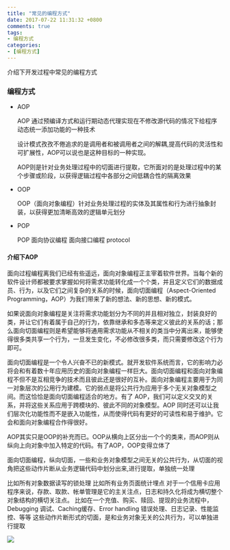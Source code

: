```yaml
---
title: "常见的编程方式"
date: 2017-07-22 11:31:32 +0800
comments: true
tags:
- 编程方式
categories:
- [编程方式]
---
```


介绍下开发过程中常见的编程方式

<!-- more -->

### 编程方式

* AOP 
	
	AOP 通过预编译方式和运行期动态代理实现在不修改源代码的情况下给程序动态统一添加功能的一种技术
	
	设计模式孜孜不倦追求的是调用者和被调用者之间的解耦,提高代码的灵活性和可扩展性，AOP可以说也是这种目标的一种实现。

	AOP则是针对业务处理过程中的切面进行提取，它所面对的是处理过程中的某个步骤或阶段，以获得逻辑过程中各部分之间低耦合性的隔离效果
	
* OOP 
	
	OOP（面向对象编程）针对业务处理过程的实体及其属性和行为进行抽象封装，以获得更加清晰高效的逻辑单元划分


* POP

	POP  面向协议编程  面向接口编程 protocol

#### 介绍下AOP

面向过程编程离我们已经有些遥远，面向对象编程正主宰着软件世界。当每个新的软件设计师都被要求掌握如何将需求功能转化成一个个类，并且定义它们的数据成员、行为，以及它们之间复杂的关系的时候，面向切面编程（Aspect-Oriented Programming，AOP）为我们带来了新的想法、新的思想、新的模式。

如果说面向对象编程是关注将需求功能划分为不同的并且相对独立，封装良好的类，并让它们有着属于自己的行为，依靠继承和多态等来定义彼此的关系的话；那么面向切面编程则是希望能够将通用需求功能从不相关的类当中分离出来，能够使得很多类共享一个行为，一旦发生变化，不必修改很多类，而只需要修改这个行为即可。

面向切面编程是一个令人兴奋不已的新模式。就开发软件系统而言，它的影响力必将会和有着数十年应用历史的面向对象编程一样巨大。面向切面编程和面向对象编程不但不是互相竞争的技术而且彼此还是很好的互补。面向对象编程主要用于为同一对象层次的公用行为建模。它的弱点是将公共行为应用于多个无关对象模型之间。而这恰恰是面向切面编程适合的地方。有了 AOP，我们可以定义交叉的关系，并将这些关系应用于跨模块的、彼此不同的对象模型。AOP 同时还可以让我们层次化功能性而不是嵌入功能性，从而使得代码有更好的可读性和易于维护。它会和面向对象编程合作得很好。

AOP其实只是OOP的补充而已。OOP从横向上区分出一个个的类来，而AOP则从纵向上向对象中加入特定的代码。有了AOP，OOP变得立体了

面向切面编程，纵向切面，一些和业务对象模型之间无关的公共行为，从切面的视角把这些动作片断从业务逻辑代码中划分出来,进行提取，单独统一处理

比如所有对象数据读写的锁处理
比如所有业务页面统计埋点
对于一个信用卡应用程序来说，存款、取款、帐单管理是它的主关注点，日志和持久化将成为横切整个对象结构的横切关注点。
比如在一个充值、购买、赎回、提现的业务流程中，Debugging 调试、Caching缓存、Error handling 错误处理、日志记录、性能监控、等等 这些动作片断形式的切面，是和业务对象无关的公共行为，可以单独进行提取

![](/images/aop-1.png)

